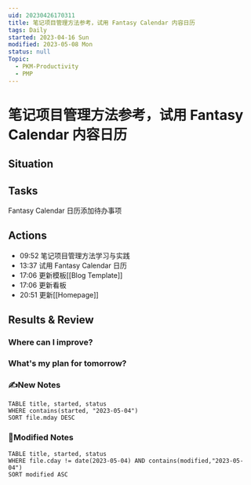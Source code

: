 ```yaml
---
uid: 20230426170311
title: 笔记项目管理方法参考，试用 Fantasy Calendar 内容日历
tags: Daily
started: 2023-04-16 Sun
modified: 2023-05-08 Mon
status: null
Topic:
  - PKM-Productivity
  - PMP
---
```

# 笔记项目管理方法参考，试用 Fantasy Calendar 内容日历
## Situation

## Tasks
Fantasy Calendar 日历添加待办事项
## Actions
- 09:52 笔记项目管理方法学习与实践
- 13:37 试用 Fantasy Calendar 日历
- 17:06 更新模板[[Blog Template]]
- 17:06 更新看板
- 20:51 更新[[Homepage]]

## Results & Review
### Where can I improve?
### What's my plan for tomorrow?

### ✍️New Notes

```dataview
TABLE title, started, status
WHERE contains(started, "2023-05-04")
SORT file.mday DESC
```

### 📝Modified Notes

```dataview
TABLE title, started, status
WHERE file.cday != date(2023-05-04) AND contains(modified,"2023-05-04")
SORT modified ASC
```